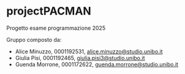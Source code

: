 # projectPACMAN
Progetto esame programmazione 2025

Gruppo composto da: 
  - Alice Minuzzo, 0001192531, alice.minuzzo@studio.unibo.it
  - Giulia Pisi, 0001192465, giulia.pisi3@studio.unibo.it
  - Guenda Morrone, 0001172622, guenda.morrone@studio.unibo.it
